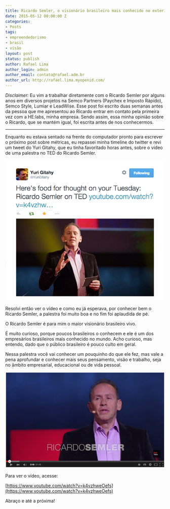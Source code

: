 ```yaml
---
title: Ricardo Semler, o visionário brasileiro mais conhecido no exterior
date: 2015-05-12 00:00:00 Z
categories:
- Posts
tags:
- empreendedorismo
- brasil
- visão
layout: post
status: publish
author: Rafael Lima
author_login: admin
author_email: contato@rafael.adm.br
author_url: http://rafael.lima.myopenid.com/
---
```


*Disclaimer:* Eu vim a trabalhar diretamente com o Ricardo Semler por alguns anos em diversos projetos na Semco Partners (Paychex e Imposto Rápido), Semco Style, Lumiar e LeadWise. Esse post foi escrito duas semanas antes da pessoa que me apresentou ao Ricardo entrar em contato pela primeira vez com a HE:labs, minha empresa. Sendo assim, essa minha opinião sobre o Ricardo, que se mantém igual, foi escrita antes de nos conhecermos.
<hr/>

Enquanto eu estava sentado na frente do computador pronto para escrever o próximo post sobre métricas, eu repassei minha timeline do twitter e revi um tweet do Yuri Gitahy, que eu tinha favoritado horas antes, sobre o vídeo de uma palestra no TED do Ricardo Semler.



[![](/blog/images/posts/2015-05-12/ricardo-semler-o-visionario-brasileiro-mais-conhecido-no-exterior-0.png)](https://twitter.com/yurigitahy/status/595530569942970368)



Resolvi então ver o vídeo e como eu já esperava, por conhecer bem o Ricardo Semler, a palestra foi muito boa e no fim foi aplaudida de pé.



O Ricardo Semler é para mim o maior visionário brasileiro vivo.



É muito curioso, porque poucos brasileiros o conhecem e ele é um dos empresários brasileiros mais conhecido no mundo. Acho curioso, mas entendo, dado que o público brasileiro é pouco culto em geral.



Nessa palestra você vai conhecer um pouquinho do que ele fez, mas vale a pena aprofundar e conhecer mais seus pensamento, visão e trabalho, seja no âmbito empresarial, educacional ou de vida pessoal.



[![](/blog/images/posts/2015-05-12/ricardo-semler-o-visionario-brasileiro-mais-conhecido-no-exterior-1.png)](https://www.youtube.com/watch?v=k4vzhweOefs)



Para ver o vídeo, acesse:

[https://www.youtube.com/watch?v=k4vzhweOefs](https://www.youtube.com/watch?v=k4vzhweOefs)



Abraço e até a próxima!



